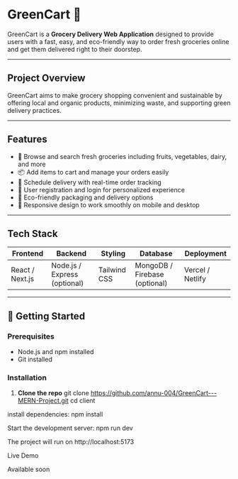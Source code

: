 # GreenCart 🌿

GreenCart is a **Grocery Delivery Web Application** designed to provide users with a fast, easy, and eco-friendly way to order fresh groceries online and get them delivered right to their doorstep.

---

## Project Overview

GreenCart aims to make grocery shopping convenient and sustainable by offering local and organic products, minimizing waste, and supporting green delivery practices.

---

## Features

- 🛒 Browse and search fresh groceries including fruits, vegetables, dairy, and more  
- 📦 Add items to cart and manage your orders easily  
- 🚚 Schedule delivery with real-time order tracking  
- 👤 User registration and login for personalized experience  
- 🌱 Eco-friendly packaging and delivery options  
- 📱 Responsive design to work smoothly on mobile and desktop

---

## Tech Stack

| Frontend       | Backend          | Styling           | Database         | Deployment     |
|----------------|------------------|-------------------|------------------|----------------|
| React / Next.js| Node.js / Express (optional) | Tailwind CSS     | MongoDB / Firebase (optional) | Vercel / Netlify |
---

## 🚀 Getting Started

### Prerequisites

- Node.js and npm installed
- Git installed

### Installation

1. **Clone the repo** 
git clone https://github.com/annu-004/GreenCart---MERN-Project.git
cd client

install dependencies: 
npm install

Start the development server: 
npm run dev

The project will run on http://localhost:5173

Live Demo

Available soon
